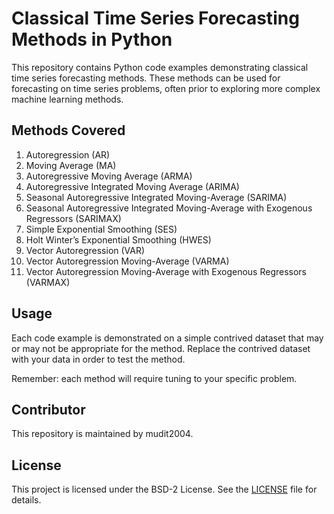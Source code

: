 # Classical Time Series Forecasting Methods in Python

This repository contains Python code examples demonstrating classical time series forecasting methods. These methods can be used for forecasting on time series problems, often prior to exploring more complex machine learning methods. 

## Methods Covered

1. Autoregression (AR)
2. Moving Average (MA)
3. Autoregressive Moving Average (ARMA)
4. Autoregressive Integrated Moving Average (ARIMA)
5. Seasonal Autoregressive Integrated Moving-Average (SARIMA)
6. Seasonal Autoregressive Integrated Moving-Average with Exogenous Regressors (SARIMAX)
7. Simple Exponential Smoothing (SES)
8. Holt Winter’s Exponential Smoothing (HWES)
9. Vector Autoregression (VAR)
10. Vector Autoregression Moving-Average (VARMA)
11. Vector Autoregression Moving-Average with Exogenous Regressors (VARMAX)

## Usage

Each code example is demonstrated on a simple contrived dataset that may or may not be appropriate for the method. Replace the contrived dataset with your data in order to test the method. 

Remember: each method will require tuning to your specific problem.

## Contributor

This repository is maintained by mudit2004.

## License

This project is licensed under the BSD-2 License. See the [LICENSE](LICENSE) file for details.
